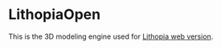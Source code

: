 # LithopiaOpen

This is the 3D modeling engine used for [Lithopia web version](https://www.google.com).
